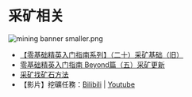 采矿相关
====


![mining banner smaller.png](https://cdn.elitedanger.cn/FpLlUdH9zx6NXjN_uX99bRxVvw3b.png)


* [【零基础精英入门指南系列】（二十）采矿基础（旧）](【零基础精英入门指南系列】（二十）基础激光采矿.md)
* [零基础精英入门指南 Beyond篇（五）采矿更新](零基础精英入门指南·Beyond篇（五）采矿更新.md)
* [采矿找矿石方法](采矿找矿石方法.md)
* 【影片】挖礦任務：[Bilibili](https://www.bilibili.com/video/av51615660/) | [Youtube](https://www.youtube.com/watch?v=ycdH66bnHuw)


